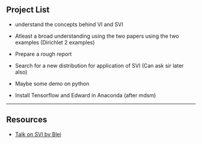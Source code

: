 ## Project List


- understand the concepts behind VI and SVI

- Atleast a broad understanding using the two papers using the two examples (Dirichlet 2 examples) 
  
- Prepare a rough report

- Search for a new distribution for application of SVI (Can ask sir later also)

- Maybe some demo on python

- Install Tensorflow and Edward in Anaconda (after mdsm)

-----

## Resources

- [Talk on SVI by Blei](http://techtalks.tv/talks/stochastic-variational-inference/57865/)
